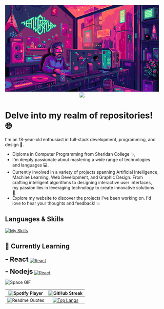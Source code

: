 <img src=Coding.gif alt="CODING GIF">

<div align=center >
<img src="https://readme-typing-svg.herokuapp.com?font=Pacifico&size=25&color=FFFFFF&center=true&lines=Hey+👋%2C+I'm+Aryan+Bhardwaj;Web+Developer+🌐;.....+Espresso+Yourself+☕"
/>
</div>
            
# Delve into my realm of repositories! 🌐

I'm an 18-year-old enthusiast in full-stack development, programming, and design 🚀. 
            
- Diploma in Computer Programming from Sheridan College ✨,
- I'm deeply passionate about mastering a wide range of technologies and languages 💻.
- Currently involved in a variety of projects spanning Artificial Intelligence, Machine Learning, Web Development, and Graphic Design. From crafting intelligent algorithms to designing interactive user interfaces, my passion lies in leveraging technology to create innovative solutions 🚀.
- Explore my website to discover the projects I've been working on. I'd love to hear your thoughts and feedback! 💥

## Languages & Skills
[![My Skills](https://skillicons.dev/icons?i=html,css,js,react,redux,nodejs,angular,express,php,java,spring,py,c,cs,cpp,dotnet,latex,linux,postman,netlify,nginx,npm,bootstrap,tailwind,materialui,figma,vscode,visualstudio,eclipse,github,discord,git)](https://skillicons.dev)

## 🌱 Currently Learning

<p>
  <strong style="font-size: 22px;">- React</strong>
  <a href="https://skillicons.dev" style="vertical-align: middle;">
    <img src="https://skillicons.dev/icons?i=react" alt="React" style="height: 28px;">
  </a>
</p>

<p>
  <strong style="font-size: 22px;">- Nodejs</strong>
  <a href="https://skillicons.dev" style="vertical-align: middle;">
    <img src="https://skillicons.dev/icons?i=nodejs" alt="React" style="height: 28px;">
  </a>
</p>

<img src=space.gif alt="Space GIF" width="1128" height="400">


| ![Spotify Player](https://spotify-github-profile.vercel.app/api/view?uid=31gwrxminpvjiclmn6ohnuxwdmae&cover_image=true&theme=compact&show_offline=false&background_color=000000&interchange=false) | ![GitHub Streak](https://github-readme-streak-stats.herokuapp.com/?user=AryanBhardwaj789&theme=dark) |
| :-: | :-: |
| ![Readme Quotes](https://quotes-github-readme.vercel.app/api?type=horizontal&theme=dark) | [![Top Langs](https://github-readme-stats.vercel.app/api/top-langs/?username=AryanBhardwaj789&theme=github_dark&layout=compact)](https://github.com/AryanBhardwaj789/github-readme-stats) |






